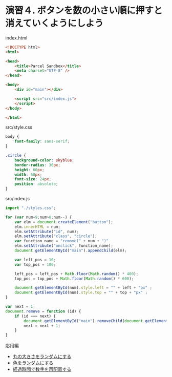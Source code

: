 # 演習４. ボタンを数の小さい順に押すと消えていくようにしよう

index.html

```html
<!DOCTYPE html>
<html>

<head>
	<title>Parcel Sandbox</title>
	<meta charset="UTF-8" />
</head>

<body>
	<div id="main"></div>

	<script src="src/index.js">
	</script>
</body>

</html>
```

src/style.css

```css
body {
	font-family: sans-serif;
}

.circle {
	background-color: skyblue;
	border-radius: 30px;
	height: 60px;
	width: 60px;
	font-size: 24px;
	position: absolute;
}
```

src/index.js

```js
import "./styles.css";

for (var num=9;num>0;num--) {
	var elm = document.createElement("button");
	elm.innerHTML = num;
	elm.setAttribute("id", num); 
	elm.setAttribute("class", "circle"); 
	var function_name = "remove(" + num + ")" 
	elm.setAttribute("onclick", function_name);
	document.getElementById("main").appendChild(elm);

	var left_pos = 10;
	var top_pos = 100;

	left_pos = left_pos + Math.floor(Math.random() * 400);
	top_pos = top_pos + Math.floor(Math.random() * 600);

	document.getElementById(num).style.left = "" + left + "px" ;
	document.getElementById(num).style.top = "" + top + "px" ;
}

var next = 1;
document.remove = function (id) {
	if (id === next) {
		document.getElementById("main").removeChild(document.getElementById(id));
		next = next + 1;
	}
}
```

応用編
* [丸の大きさをランダムにする](./advance01.md)
* [色をランダムにする](./advance02.md)
* [経過時間で数字を再配置する](./advance03.md)
